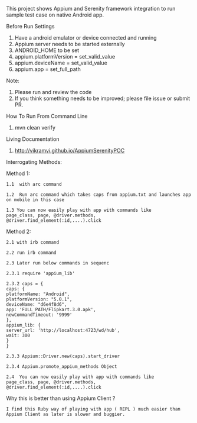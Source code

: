 This project shows Appium and Serenity framework integration to run sample test case on native Android app.

Before Run Settings

1.  Have a android emulator or device connected and running
2.  Appium server needs to be started externally
3.  ANDROID_HOME to be set
4.  appium.platformVersion  =  set_valid_value
5.  appium.deviceName  =  set_valid_value
6. appium.app  =  set_full_path


Note:

1. Please run and review the code
2. If you think something needs to be improved; please file issue or submit PR.


How To Run From Command Line

1. mvn clean verify



Living Documentation

1. http://vikramvi.github.io/AppiumSerenityPOC




Interrogating Methods:

Method 1:

	1.1  with arc command

	1.2  Run arc command which takes caps from appium.txt and launches app on mobile in this case

	1.3 You can now easily play with app with commands like
	page_class, page, @driver.methods,  @driver.find_element(:id,....).click

Method 2:

	2.1 with irb command

	2.2 run irb command

	2.3 Later run below commands in sequenc

	2.3.1 require 'appium_lib'

	2.3.2 caps = {
	caps: {
	platformName: "Android",
	platformVersion: "5.0.1",
	deviceName: "d6e4f8d6",
	app: 'FULL_PATH/Flipkart.3.0.apk',
	newCommandTimeout: '9999'
	},
	appium_lib: {
	server_url: 'http://localhost:4723/wd/hub',
	wait: 300
	}
	}

	2.3.3 Appium::Driver.new(caps).start_driver

	2.3.4 Appium.promote_appium_methods Object

	2.4  You can now easily play with app with commands like
	page_class, page, @driver.methods,  @driver.find_element(:id,....).click



Why this is better than using Appium Client ?

	I find this Ruby way of playing with app ( REPL ) much easier than Appium Client as later is slower and buggier.
